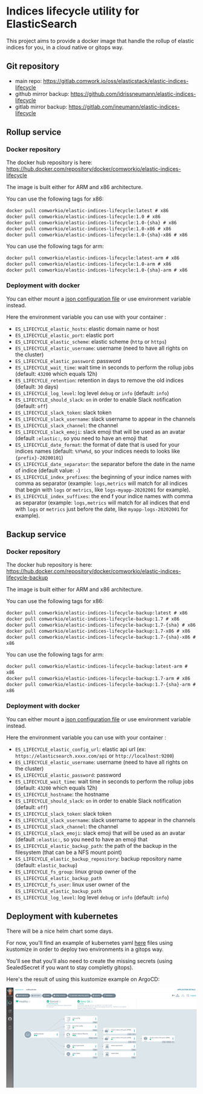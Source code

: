 # Indices lifecycle utility for ElasticSearch

This project aims to provide a docker image that handle the rollup of elastic indices for you, in a cloud native or gitops way.

## Git repository

* main repo: https://gitlab.comwork.io/oss/elasticstack/elastic-indices-lifecycle
* github mirror backup: https://github.com/idrissneumann/elastic-indices-lifecycle
* gitlab mirror backup: https://gitlab.com/ineumann/elastic-indices-lifecycle

## Rollup service
### Docker repository

The docker hub repository is here: https://hub.docker.com/repository/docker/comworkio/elastic-indices-lifecycle

The image is built either for ARM and x86 architecture. 

You can use the following tags for x86:

```shell
docker pull comworkio/elastic-indices-lifecycle:latest # x86
docker pull comworkio/elastic-indices-lifecycle:1.0 # x86
docker pull comworkio/elastic-indices-lifecycle:1.0-{sha} # x86
docker pull comworkio/elastic-indices-lifecycle:1.0-x86 # x86
docker pull comworkio/elastic-indices-lifecycle:1.0-{sha}-x86 # x86
```

You can use the following tags for arm:

```shell
docker pull comworkio/elastic-indices-lifecycle:latest-arm # x86
docker pull comworkio/elastic-indices-lifecycle:1.0-arm # x86
docker pull comworkio/elastic-indices-lifecycle:1.0-{sha}-arm # x86
```

### Deployment with docker

You can either mount a [json configuration file](https://gitlab.comwork.io/oss/elastic-indices-lifecycle/-/blob/master/rollup_conf.json) or use environment variable instead.

Here the environment variable you can use with your container :

* `ES_LIFECYCLE_elastic_hosts`: elastic domain name or host
* `ES_LIFECYCLE_elastic_port`: elastic port
* `ES_LIFECYCLE_elastic_scheme`: elastic scheme (`http` or `https`)
* `ES_LIFECYCLE_elastic_username`: username (need to have all rights on the cluster)
* `ES_LIFECYCLE_elastic_password`: password
* `ES_LIFECYCLE_wait_time`: wait time in seconds to perform the rollup jobs (default: `43200` which equals 12h)
* `ES_LIFECYCLE_retention`: retention in days to remove the old indices (default: `30` days)
* `ES_LIFECYCLE_log_level`: log level `debug` or `info` (default: `info`)
* `ES_LIFECYCLE_should_slack`: `on` in order to enable Slack notification (default: `off`)
* `ES_LIFECYCLE_slack_token`: slack token
* `ES_LIFECYCLE_slack_username`: slack username to appear in the channels
* `ES_LIFECYCLE_slack_channel`: the channel
* `ES_LIFECYCLE_slack_emoji`: slack emoji that will be used as an avatar (default `:elastic:`, so you need to have an emoji that 
* `ES_LIFECYCLE_date_format`: the format of date that is used for your indices names (default: `%Y%m%d`, so your indices needs to looks like `{prefix}-20200101`)
* `ES_LIFECYCLE_date_separator`: the separator before the date in the name of indice (default value: `-`)
* `ES_LIFECYCLE_index_prefixes`: the beginning of your indice names with comma as separator (example: `logs,metrics` will match for all indices that begin with `logs` or `metrics`, like `logs-myapp-20202001` for example).
* `ES_LIFECYCLE_index_suffixes`: the end f your indice names with comma as separator (example: `logs,metrics` will match for all indices that end with `logs` or `metrics` just before the date, like `myapp-logs-20202001` for example).

## Backup service

### Docker repository

The docker hub repository is here: https://hub.docker.com/repository/docker/comworkio/elastic-indices-lifecycle-backup

The image is built either for ARM and x86 architecture. 

You can use the following tags for x86:

```shell
docker pull comworkio/elastic-indices-lifecycle-backup:latest # x86
docker pull comworkio/elastic-indices-lifecycle-backup:1.7 # x86
docker pull comworkio/elastic-indices-lifecycle-backup:1.7-{sha} # x86
docker pull comworkio/elastic-indices-lifecycle-backup:1.7-x86 # x86
docker pull comworkio/elastic-indices-lifecycle-backup:1.7-{sha}-x86 # x86
```

You can use the following tags for arm:

```shell
docker pull comworkio/elastic-indices-lifecycle-backup:latest-arm # x86
docker pull comworkio/elastic-indices-lifecycle-backup:1.7-arm # x86
docker pull comworkio/elastic-indices-lifecycle-backup:1.7-{sha}-arm # x86
```

### Deployment with docker

You can either mount a [json configuration file](https://gitlab.comwork.io/oss/elastic-indices-lifecycle/-/blob/master/backup_config.json) or use environment variable instead.

Here the environment variable you can use with your container :

* `ES_LIFECYCLE_elastic_config_url`: elastic api url (ex: `https://elasticsearch.xxxx.com/api` or `http://localhost:9200`)
* `ES_LIFECYCLE_elastic_username`: username (need to have all rights on the cluster)
* `ES_LIFECYCLE_elastic_password`: password
* `ES_LIFECYCLE_wait_time`: wait time in seconds to perform the rollup jobs (default: `43200` which equals 12h)
* `ES_LIFECYCLE_hostname`: the hostname
* `ES_LIFECYCLE_should_slack`: `on` in order to enable Slack notification (default: `off`)
* `ES_LIFECYCLE_slack_token`: slack token
* `ES_LIFECYCLE_slack_username`: slack username to appear in the channels
* `ES_LIFECYCLE_slack_channel`: the channel
* `ES_LIFECYCLE_slack_emoji`: slack emoji that will be used as an avatar (default `:elastic:`, so you need to have an emoji that 
* `ES_LIFECYCLE_elastic_backup_path`: the path of the backup in the filesystem (that can be a NFS mount point)
* `ES_LIFECYCLE_elastic_backup_repository`: backup repository name (default: `elastic_backup`)
* `ES_LIFECYCLE_fs_group`: linux group owner of the `ES_LIFECYCLE_elastic_backup_path`
* `ES_LIFECYCLE_fs_user`: linux user owner of the `ES_LIFECYCLE_elastic_backup_path`
* `ES_LIFECYCLE_log_level`: log level `debug` or `info` (default: `info`)

## Deployment with kubernetes

There will be a nice helm chart some days.

For now, you'll find an example of kubernetes yaml [here](./kubernetes) files using kustomize in order to deploy two environments in a gitops way.

You'll see that you'll also need to create the missing secrets (using SealedSecret if you want to stay completly gitops).

Here's the result of using this kustomize example on ArgoCD:

![argocd](./images/argocd.png)

